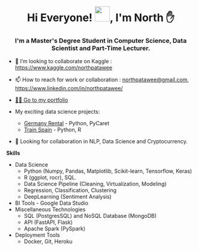 <h1 align="center">Hi Everyone! <img src="Hi.gif" width="40px" />, I'm North ✋</h1>
<h3 align="center">I'm a Master's Degree Student in Computer Science, Data Scientist and Part-Time Lecturer. </h3> 

- 💞️ I’m looking to collaborate on Kaggle : https://www.kaggle.com/northpatawee
- 📫 How to reach for work or collaboration : northpatawee@gmail.com, https://www.linkedin.com/in/northpatawee/
- [🚴‍♀️ Go to my portfolio](https://github.com/northpr)

- My exciting data science projects:
  - [Germany Rental](https://github.com/northpr/GermanyRentalPrice) - Python, PyCaret
  - [Train Spain](https://github.com/northpr/SpanishTrain) - Python, R


- 👀 Looking for collaboration in NLP, Data Science and Cryptocurrency.

<b>Skills</b>
  - Data Science 
    - Python (Numpy, Pandas, Matplotlib, Scikit-learn, Tensorflow, Keras)
    - R (ggplot, rocr), SQL.
    - Data Science Pipeline (Cleaning, Virtualization, Modeling)
    - Regression, Classification, Clustering
    - DeepLearning (Sentiment Analysis)
  - BI Tools - Google Data Studio
  - Miscellaneous Technologies
    - SQL (PostgresSQL) and NoSQL Database (MongoDB)
    - API (FastAPI, Flask)
    - Apache Spark (PySpark)
  - Deployment Tools
    - Docker, Git, Heroku
<!---
northpr/northpr is a ✨ special ✨ repository because its `README.md` (this file) appears on your GitHub profile.
You can click the Preview link to take a look at your changes.
--->
